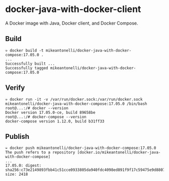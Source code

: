 # docker-java-with-docker-client

A Docker image with Java, Docker client, and Docker Compose.

## Build

```
➭ docker build -t mikeantonelli/docker-java-with-docker-compose:17.05.0 .
...
Successfully built ...
Successfully tagged mikeantonelli/docker-java-with-docker-compose:17.05.0
```

## Verify

```
➭ docker run -it -v /var/run/docker.sock:/var/run/docker.sock mikeantonelli/docker-java-with-docker-compose:17.05.0 /bin/bash
root@...:/# docker --version
Docker version 17.05.0-ce, build 89658be
root@...:/# docker-compose --version
docker-compose version 1.12.0, build b31ff33
```

## Publish

```
➭ docker push mikeantonelli/docker-java-with-docker-compose:17.05.0
The push refers to a repository [docker.io/mikeantonelli/docker-java-with-docker-compose]
...
17.05.0: digest: sha256:c73e2149893fbb41c51cce0933805da940fdc4098ed891f9f17c59475e9d8807 size: 2418
```
